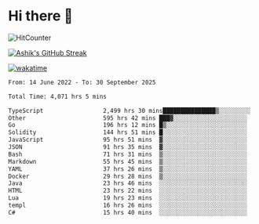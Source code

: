 # Hi there 👋

![HitCounter](https://hits.seeyoufarm.com/api/count/incr/badge.svg?url=https%3A%2F%2Fgithub.com%2Fashrhmn1212%2Fhit-counter)

<!-- ![Contribution Graph](https://github-readme-activity-graph.cyclic.app/graph?username=ashrhmn) -->


<!-- [![Top Langs](https://github-readme-stats.vercel.app/api/top-langs/?username=ashrhmn&layout=compact&theme=synthwave&langs_count=10&card_width=445)](https://github.com/anuraghazra/github-readme-stats) -->

[![Ashik's GitHub Streak](https://github-readme-streak-stats.herokuapp.com/?user=ashrhmn&theme=blood&fire=DD7F1C&background=151515&dates=9f9f9f&border=DD2727)](https://git.io/streak-stats)

<!-- ![Ashik's GitHub stats](https://github-readme-stats.vercel.app/api/?username=ashrhmn&show_icons=true&title_color=fff&icon_color=79ff97&text_color=9f9f9f&bg_color=151515) -->

[![wakatime](https://wakatime.com/badge/user/3df86613-ba63-4631-8e65-0ff18e7becad.svg)](https://wakatime.com/@3df86613-ba63-4631-8e65-0ff18e7becad)

<!--START_SECTION:waka-->

```txt
From: 14 June 2022 - To: 30 September 2025

Total Time: 4,071 hrs 5 mins

TypeScript                 2,499 hrs 30 mins███████████████▒░░░░░░░░░   61.40 %
Other                      595 hrs 42 mins ███▓░░░░░░░░░░░░░░░░░░░░░   14.63 %
Go                         196 hrs 12 mins █▒░░░░░░░░░░░░░░░░░░░░░░░   04.82 %
Solidity                   144 hrs 51 mins █░░░░░░░░░░░░░░░░░░░░░░░░   03.56 %
JavaScript                 95 hrs 51 mins  ▓░░░░░░░░░░░░░░░░░░░░░░░░   02.35 %
JSON                       91 hrs 35 mins  ▓░░░░░░░░░░░░░░░░░░░░░░░░   02.25 %
Bash                       71 hrs 31 mins  ▒░░░░░░░░░░░░░░░░░░░░░░░░   01.76 %
Markdown                   55 hrs 45 mins  ▒░░░░░░░░░░░░░░░░░░░░░░░░   01.37 %
YAML                       37 hrs 26 mins  ▒░░░░░░░░░░░░░░░░░░░░░░░░   00.92 %
Docker                     29 hrs 28 mins  ▒░░░░░░░░░░░░░░░░░░░░░░░░   00.72 %
Java                       23 hrs 46 mins  ░░░░░░░░░░░░░░░░░░░░░░░░░   00.58 %
HTML                       23 hrs 22 mins  ░░░░░░░░░░░░░░░░░░░░░░░░░   00.57 %
Lua                        19 hrs 23 mins  ░░░░░░░░░░░░░░░░░░░░░░░░░   00.48 %
templ                      16 hrs 26 mins  ░░░░░░░░░░░░░░░░░░░░░░░░░   00.40 %
C#                         15 hrs 40 mins  ░░░░░░░░░░░░░░░░░░░░░░░░░   00.39 %
```

<!--END_SECTION:waka-->


<!--### Most Used Languages 
<img src="https://wakatime.com/share/@ashrhmn/24ecb986-5bf8-4607-af7f-0aab08908d8c.png" />

### Favourite Tools
<img src="https://wakatime.com/share/@ashrhmn/f4e08015-f3bc-460a-9228-95a3ba11c604.png" />-->
